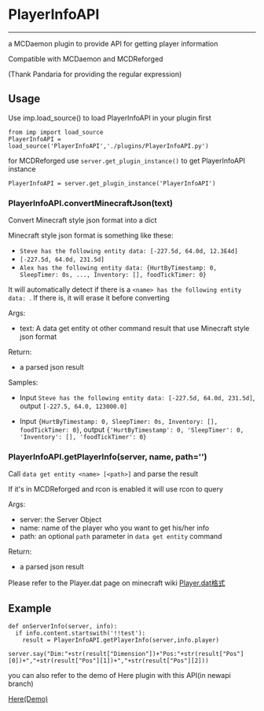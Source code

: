 # PlayerInfoAPI
-------------

a MCDaemon plugin to provide API for getting player information

Compatible with MCDaemon and MCDReforged

(Thank Pandaria for providing the regular expression)

## Usage

Use imp.load_source() to load PlayerInfoAPI in your plugin first

```
from imp import load_source
PlayerInfoAPI = load_source('PlayerInfoAPI','./plugins/PlayerInfoAPI.py')
```

for MCDReforged use `server.get_plugin_instance()` to get PlayerInfoAPI instance

```
PlayerInfoAPI = server.get_plugin_instance('PlayerInfoAPI')
```

### PlayerInfoAPI.convertMinecraftJson(text)

Convert Minecraft style json format into a dict

Minecraft style json format is something like these:

- `Steve has the following entity data: [-227.5d, 64.0d, 12.3E4d]`
- `[-227.5d, 64.0d, 231.5d]`
- `Alex has the following entity data: {HurtByTimestamp: 0, SleepTimer: 0s, ..., Inventory: [], foodTickTimer: 0}`

It will automatically detect if there is a `<name> has the following entity data: `. If there is, it will erase it before converting

Args:
- text: A data get entity ot other command result that use Minecraft style json format

Return:
- a parsed json result

Samples:

- Input `Steve has the following entity data: [-227.5d, 64.0d, 231.5d]`, output `[-227.5, 64.0, 123000.0]`

- Input `{HurtByTimestamp: 0, SleepTimer: 0s, Inventory: [], foodTickTimer: 0}`, output `{'HurtByTimestamp': 0, 'SleepTimer': 0, 'Inventory': [], 'foodTickTimer': 0}`

### PlayerInfoAPI.getPlayerInfo(server, name, path='')

Call `data get entity <name> [<path>]` and parse the result

If it's in MCDReforged and rcon is enabled it will use rcon to query

Args:
- server: the Server Object
- name: name of the player who you want to get his/her info
- path: an optional `path` parameter in `data get entity` command

Return:
 - a parsed json result

Please refer to the Player.dat page on minecraft wiki
[Player.dat格式](https://minecraft-zh.gamepedia.com/Player.dat%E6%A0%BC%E5%BC%8F)

## Example

```
def onServerInfo(server, info):
  if info.content.startswith('!!test'):
    result = PlayerInfoAPI.getPlayerInfo(server,info.player)
    server.say("Dim:"+str(result["Dimension"])+"Pos:"+str(result["Pos"][0])+","+str(result["Pos"][1])+","+str(result["Pos"][2]))
```

you can also refer to the demo of Here plugin with this API(in newapi branch)

[Here(Demo)](https://github.com/TISUnion/Here/tree/newapi)
